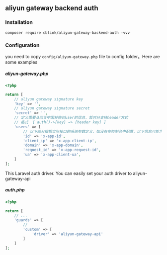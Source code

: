 ## aliyun gateway backend auth

### Installation

```shell script
composer require cblink/aliyun-gateway-backend-auth -vvv
```

### Configuration

you need to copy `config/aliyun-gateway.php` file to config folder。Here are some examples

##### aliyun-gateway.php
```php
<?php

return [
    // aliyun gateway signature key 
    'key' => '',
    // aliyun gateway signature secret 
    'secret' => '',
    // 定义需要从网关中国转换到user的信息，暂时只支持header方式
    // 格式  [ auth()->{key} => {header key} ]
    'users' => [
        // 以下部分根据实际接口的系统参数定义，如没有在控制台中配置，以下信息可能为null
        'id' => 'x-app-id',
        'client_ip' => 'x-app-client-ip',
        'domain' => 'x-app-domain',
        'request_id' => 'x-app-request-id',
        'ua' => 'x-app-client-ua',
    ]
];
```

This Laravel auth driver. You can easily set your auth driver to aliyun-gateway-api

##### auth.php

```php
<?php

return [
    // ... 
    'guards' => [
        // 
        'custom' => [
            'driver' => 'aliyun-gateway-api'
        ]
    ]
];
```

